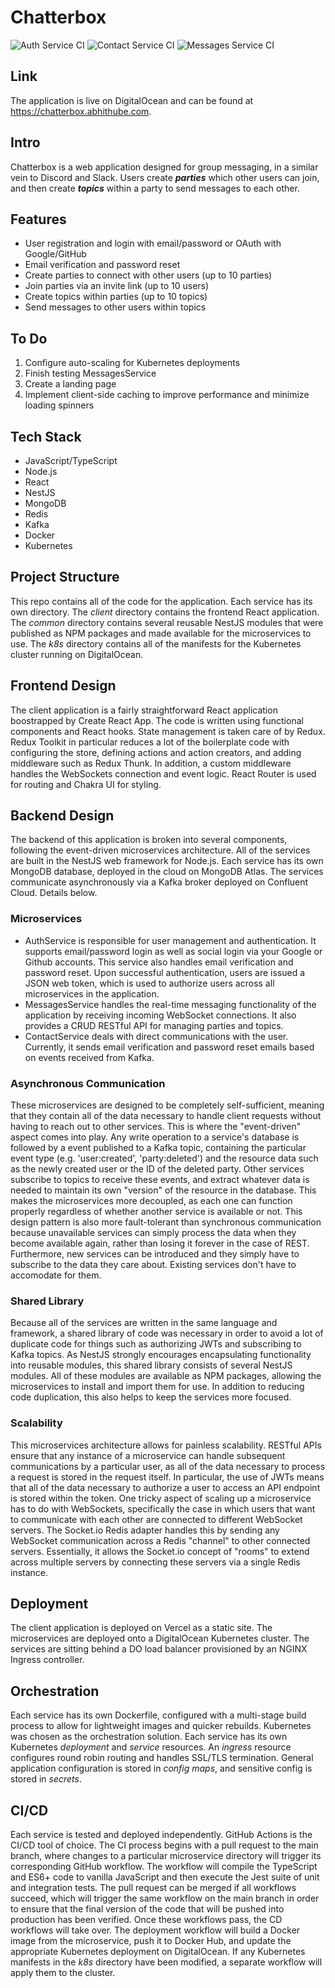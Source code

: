# Chatterbox

![Auth Service CI](https://github.com/abhithube/chatterbox-microservices/actions/workflows/auth-test.yaml/badge.svg)
![Contact Service CI](https://github.com/abhithube/chatterbox-microservices/actions/workflows/contact-test.yaml/badge.svg)
![Messages Service CI](https://github.com/abhithube/chatterbox-microservices/actions/workflows/messages-test.yaml/badge.svg)

## Link

The application is live on DigitalOcean and can be found at https://chatterbox.abhithube.com.

## Intro

Chatterbox is a web application designed for group messaging, in a similar vein to Discord and Slack. Users create **_parties_** which other users can join, and then create **_topics_** within a party to send messages to each other.

## Features

- User registration and login with email/password or OAuth with Google/GitHub
- Email verification and password reset
- Create parties to connect with other users (up to 10 parties)
- Join parties via an invite link (up to 10 users)
- Create topics within parties (up to 10 topics)
- Send messages to other users within topics

## To Do

1. Configure auto-scaling for Kubernetes deployments
2. Finish testing MessagesService
3. Create a landing page
4. Implement client-side caching to improve performance and minimize loading spinners

## Tech Stack

- JavaScript/TypeScript
- Node.js
- React
- NestJS
- MongoDB
- Redis
- Kafka
- Docker
- Kubernetes

## Project Structure

This repo contains all of the code for the application. Each service has its own directory. The _client_ directory contains the frontend React application. The _common_ directory contains several reusable NestJS modules that were published as NPM packages and made available for the microservices to use. The _k8s_ directory contains all of the manifests for the Kubernetes cluster running on DigitalOcean.

## Frontend Design

The client application is a fairly straightforward React application boostrapped by Create React App. The code is written using functional components and React hooks. State management is taken care of by Redux. Redux Toolkit in particular reduces a lot of the boilerplate code with configuring the store, defining actions and action creators, and adding middleware such as Redux Thunk. In addition, a custom middleware handles the WebSockets connection and event logic. React Router is used for routing and Chakra UI for styling.

## Backend Design

The backend of this application is broken into several components, following the event-driven microservices architecture. All of the services are built in the NestJS web framework for Node.js. Each service has its own MongoDB database, deployed in the cloud on MongoDB Atlas. The services communicate asynchronously via a Kafka broker deployed on Confluent Cloud. Details below.

### Microservices

- AuthService is responsible for user management and authentication. It supports email/password login as well as social login via your Google or Github accounts. This service also handles email verification and password reset. Upon successful authentication, users are issued a JSON web token, which is used to authorize users across all microservices in the application.
- MessagesService handles the real-time messaging functionality of the application by receiving incoming WebSocket connections. It also provides a CRUD RESTful API for managing parties and topics.
- ContactService deals with direct communications with the user. Currently, it sends email verification and password reset emails based on events received from Kafka.

### Asynchronous Communication

These microservices are designed to be completely self-sufficient, meaning that they contain all of the data necessary to handle client requests without having to reach out to other services. This is where the "event-driven" aspect comes into play. Any write operation to a service's database is followed by a event published to a Kafka topic, containing the particular event type (e.g. 'user:created', 'party:deleted') and the resource data such as the newly created user or the ID of the deleted party. Other services subscribe to topics to receive these events, and extract whatever data is needed to maintain its own "version" of the resource in the database. This makes the microservices more decoupled, as each one can function properly regardless of whether another service is available or not. This design pattern is also more fault-tolerant than synchronous communication because unavailable services can simply process the data when they become available again, rather than losing it forever in the case of REST. Furthermore, new services can be introduced and they simply have to subscribe to the data they care about. Existing services don't have to accomodate for them.

### Shared Library

Because all of the services are written in the same language and framework, a shared library of code was necessary in order to avoid a lot of duplicate code for things such as authorizing JWTs and subscribing to Kafka topics. As NestJS strongly encourages encapsulating functionality into reusable modules, this shared library consists of several NestJS modules. All of these modules are available as NPM packages, allowing the microservices to install and import them for use. In addition to reducing code duplication, this also helps to keep the services more focused.

### Scalability

This microservices architecture allows for painless scalability. RESTful APIs ensure that any instance of a microservice can handle subsequent communications by a particular user, as all of the data necessary to process a request is stored in the request itself. In particular, the use of JWTs means that all of the data necessary to authorize a user to access an API endpoint is stored within the token. One tricky aspect of scaling up a microservice has to do with WebSockets, specifically the case in which users that want to communicate with each other are connected to different WebSocket servers. The Socket.io Redis adapter handles this by sending any WebSocket communication across a Redis "channel" to other connected servers. Essentially, it allows the Socket.io concept of "rooms" to extend across multiple servers by connecting these servers via a single Redis instance.

## Deployment

The client application is deployed on Vercel as a static site. The microservices are deployed onto a DigitalOcean Kubernetes cluster. The services are sitting behind a DO load balancer provisioned by an NGINX Ingress controller.

## Orchestration

Each service has its own Dockerfile, configured with a multi-stage build process to allow for lightweight images and quicker rebuilds. Kubernetes was chosen as the orchestration solution. Each service has its own Kubernetes _deployment_ and _service_ resources. An _ingress_ resource configures round robin routing and handles SSL/TLS termination. General application configuration is stored in _config maps_, and sensitive config is stored in _secrets_.

## CI/CD

Each service is tested and deployed independently. GitHub Actions is the CI/CD tool of choice. The CI process begins with a pull request to the main branch, where changes to a particular microservice directory will trigger its corresponding GitHub workflow. The workflow will compile the TypeScript and ES6+ code to vanilla JavaScript and then execute the Jest suite of unit and integration tests. The pull request can be merged if all workflows succeed, which will trigger the same workflow on the main branch in order to ensure that the final version of the code that will be pushed into production has been verified. Once these workflows pass, the CD workflows will take over. The deployment workflow will build a Docker image from the microservice, push it to Docker Hub, and update the appropriate Kubernetes deployment on DigitalOcean. If any Kubernetes manifests in the _k8s_ directory have been modified, a separate workflow will apply them to the cluster.
